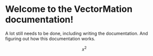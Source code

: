 # Welcome to the VectorMation documentation!
A lot still needs to be done, including writing the documentation.
And figuring out how this documentation works.

$$x^2$$
